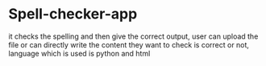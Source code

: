 # Spell-checker-app
it checks the spelling and then give the correct output, user can upload the file or can directly write the content they want to check is correct or not, language which is used is python and html
